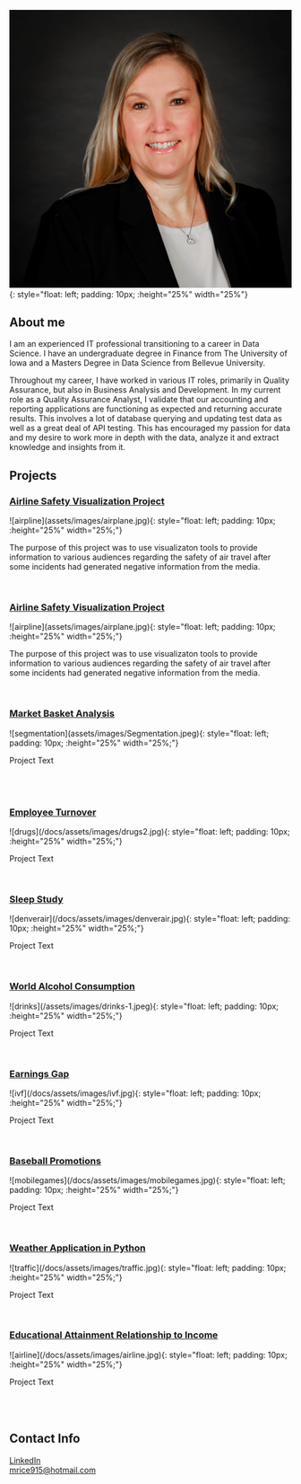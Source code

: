 ![Bio](assets/images/bio-photo.jpg){: style="float: left; padding: 10px; :height="25%" width="25%"} 
## About me

I am an experienced IT professional transitioning to a career in Data Science.  I have an undergraduate degree in Finance from The University of Iowa and a Masters Degree in Data Science from Bellevue University.

Throughout my career, I have worked in various IT roles, primarily in Quality Assurance, but also in Business Analysis and Development.  In my current role as a Quality Assurance Analyst, I validate that our accounting and reporting applications are functioning as expected and returning accurate results. This involves a lot of database querying and updating test data as well as a great deal of API testing.  This has encouraged my passion for data and my desire to work more in depth with the data, analyze it and extract knowledge and insights from it.


## Projects


<html>
   <body>
      <h3><a href="https://github.com/mlrice/Data_Science_Projects/tree/main/Airline_Safety_Visualization_Project">Airline Safety Visualization Project</a></h3>
   </body>
</html>
![airpline](assets/images/airplane.jpg){: style="float: left; padding: 10px; :height="25%" width="25%;"}
<html>
   <body>
      <p>
        The purpose of this project was to use visualizaton tools to provide information to various audiences regarding the safety of air travel after some incidents had generated negative information from the media.  </p><br>
   </body>
   <body>
      <h3><a href="https://github.com/mlrice/Data_Science_Projects/tree/main/Airline_Safety_Visualization_Project">Airline Safety Visualization Project</a></h3>
   </body>
</html>
![airpline](assets/images/airplane.jpg){: style="float: left; padding: 10px; :height="25%" width="25%;"}
<html>
   <body>
      <p>
        The purpose of this project was to use visualizaton tools to provide information to various audiences regarding the safety of air travel after some incidents had generated negative information from the media.  </p><br>
   </body>
   <body>
      <h3><a href="https://github.com/mlrice/Data_Science_Projects/blob/main/Market_Basket_Analysis">Market Basket Analysis</a></h3>
   </body>
</html>
![segmentation](assets/images/Segmentation.jpeg){: style="float: left; padding: 10px; :height="25%" width="25%;"}
<html>
   <body>
      <p>
          Project Text</p><br>
   </body>   
   <body>
      <h3><br><a href="https://github.com/mlrice/Data_Science_Projects/blob/main/Employee_Turnover">Employee Turnover</a></h3>
   </body>
</html>
![drugs](/docs/assets/images/drugs2.jpg){: style="float: left; padding: 10px; :height="25%" width="25%;"}
<html>
   <body>
      <p>
          Project Text</p><br>
   </body>  
   <body>
      <h3><a href="https://github.com/mlrice/Data_Science_Projects/blob/main/Sleep_Study">Sleep Study</a></h3>
   </body>
</html>
![denverair](/docs/assets/images/denverair.jpg){: style="float: left; padding: 10px; :height="25%" width="25%;"}
<html>
   <body>
      <p>
          Project Text</p><br>
   </body>   
   <body>
      <h3><a href="https://github.com/mlrice/Data_Science_Projects/blob/main/Alcohol_Consumption">World Alcohol Consumption</a></h3>
   </body>
</html>
![drinks](/assets/images/drinks-1.jpeg){: style="float: left; padding: 10px; :height="25%" width="25%;"}
<html>
   <body>
      <p>
          Project Text</p><br>
   </body>   
   <body>
      <h3><a href="https://github.com/mlrice/Data_Science_Projects/blob/main/Earnings_Gap">Earnings Gap</a></h3>
   </body>
</html>
![ivf](/docs/assets/images/ivf.jpg){: style="float: left; padding: 10px; :height="25%" width="25%;"}
<html>
   <body>
      <p>
         Project Text</p><br>
   </body>
   <body>
      <h3><a href="https://github.com/mlrice/Data_Science_Projects/blob/main/Baseball_Promotions">Baseball Promotions</a></h3>
   </body>
</html>
![mobilegames](/docs/assets/images/mobilegames.jpg){: style="float: left; padding: 10px; :height="25%" width="25%;"}
<html>
   <body>
      <p>
          Project Text</p><br>
   </body>  
   <body>
      <h3><a href="https://github.com/mlrice/Data_Science_Projects/blob/main/Weather_App">Weather Application in Python</a></h3>
   </body>
</html>
![traffic](/docs/assets/images/traffic.jpg){: style="float: left; padding: 10px; :height="25%" width="25%;"}
<html>
   <body>
      <p>
          Project Text</p><br>
   </body>
   <boyd>
       <h3><a href="https://github.com/mlrice/Data_Science_Projects/blob/main/Educational_Attainment">Educational Attainment Relationship to Income</a></h3>
   </body>
</html>
![airline](/docs/assets/images/airline.jpg){: style="float: left; padding: 10px; :height="25%" width="25%;"}
<html>
   <body>
      <p>
          Project Text<br><br><br><br></p>
   </body>
</html>



## Contact Info
[LinkedIn](https://www.linkedin.com/in/ricemichelle/)\
<mrice915@hotmail.com>
